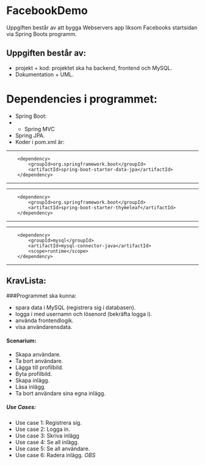 # FacebookDemo
Uppgiften består av att bygga Webservers app liksom Facebooks startsidan via Spring Boots programm.
## Uppgiften består av:
* projekt + kod: projektet ska ha backend, frontend och MySQL.
* Dokumentation + UML.

# Dependencies i programmet:
* Spring Boot:
* * Spring MVC
* Spring JPA.
* Koder i pom.xml är:
***
        <dependency>
            <groupId>org.springframework.boot</groupId>
            <artifactId>spring-boot-starter-data-jpa</artifactId>
        </dependency>

***

***
        <dependency>
            <groupId>org.springframework.boot</groupId>
            <artifactId>spring-boot-starter-thymeleaf</artifactId>
        </dependency>

***

***
        <dependency>
            <groupId>mysql</groupId>
            <artifactId>mysql-connector-java</artifactId>
            <scope>runtime</scope>
        </dependency>

***


## KravLista:
###Programmet ska kunna:
* spara data i MySQL (registrera sig i databasen).
* logga i med usernamn och lösenord (bekräfta logga i).
* använda frontendlogik.
* visa användarensdata.

 
#### Scenarium:
* Skapa användare.
* Ta bort användare.
* Lägga till profilbild.
* Byta profilbild.
* Skapa inlägg.
* Läsa inlägg.
* Ta bort användare sina egna inlägg.

##### Use Cases:
* Use case 1: Registrera sig.
* Use case 2: Logga in.
* Use case 3: Skriva inlägg
* Use case 4: Se all inlägg.
* Use case 5: Se all användare.
* Use case 6: Radera inlägg.
*OBS*
